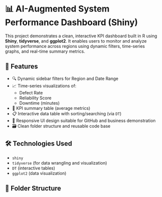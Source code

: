 # 📊 AI-Augmented System Performance Dashboard (Shiny)

This project demonstrates a clean, interactive KPI dashboard built in R using **Shiny**, **tidyverse**, and **ggplot2**. It enables users to monitor and analyze system performance across regions using dynamic filters, time-series graphs, and real-time summary metrics.

## 🚀 Features

- 🔍 Dynamic sidebar filters for Region and Date Range
- 📈 Time-series visualizations of:
  - Defect Rate
  - Reliability Score
  - Downtime (minutes)
- 🧮 KPI summary table (average metrics)
- 📋 Interactive data table with sorting/searching (via `DT`)
- 📸 Responsive UI design suitable for GitHub and business demonstration
- 🗃️ Clean folder structure and reusable code base

## 🛠️ Technologies Used

- `shiny`
- `tidyverse` (for data wrangling and visualization)
- `DT` (interactive tables)
- `ggplot2` (data visualization)

## 📂 Folder Structure

